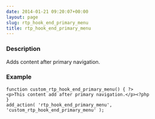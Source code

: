 ```yaml
---
date: 2014-01-21 09:20:07+00:00
layout: page
slug: rtp_hook_end_primary_menu
title: rtp_hook_end_primary_menu
---
```


### Description


Adds content after primary navigation.


### Example



    
    function custom_rtp_hook_end_primary_menu() { ?>
    <p>This content add after primary navigation.</p><?php
    }
    add_action( 'rtp_hook_end_primary_menu', 'custom_rtp_hook_end_primary_menu' );
